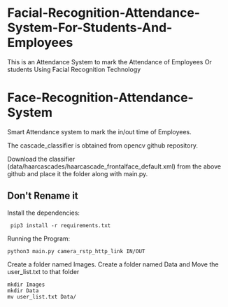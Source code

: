 # Facial-Recognition-Attendance-System-For-Students-And-Employees
This is an Attendance System to mark the Attendance of Employees Or students Using Facial Recognition Technology

# Face-Recognition-Attendance-System
Smart Attendance system to mark the in/out time of Employees.

The cascade_classifier is obtained from opencv github repository.

Download the classifier (data/haarcascades/haarcascade_frontalface_default.xml) from the above github and place it the folder along with main.py.

## Don't Rename it ##

Install the dependencies:
     
     pip3 install -r requirements.txt

Running the Program:
    
    python3 main.py camera_rstp_http_link IN/OUT

Create a folder named Images.
Create a folder named Data and Move the user_list.txt to that folder

    mkdir Images
    mkdir Data
    mv user_list.txt Data/


